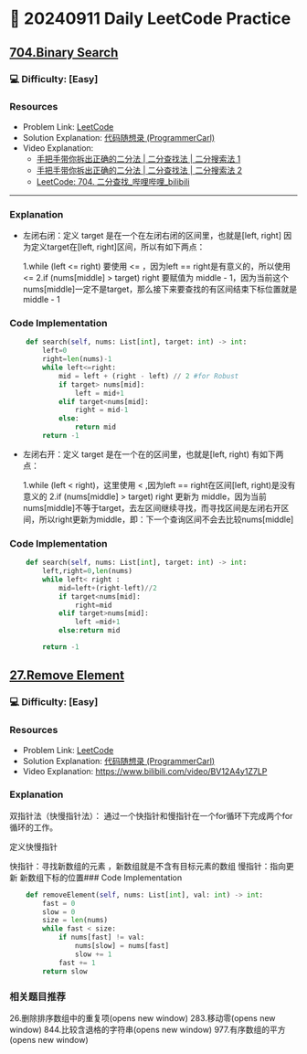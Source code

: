 # :dart: 20240911 Daily LeetCode Practice

## [704.Binary Search](https://leetcode.com/problems/binary-search/)
### :computer: Difficulty: [Easy]

### Resources
- Problem Link: [LeetCode](https://leetcode.com/problems/binary-search/)
- Solution Explanation: [代码随想录 (ProgrammerCarl)](https://programmercarl.com/)
- Video Explanation: 
  - [手把手带你拆出正确的二分法 | 二分查找法 | 二分搜索法 1](https://www.bilibili.com/)
  - [手把手带你拆出正确的二分法 | 二分查找法 | 二分搜索法 2](https://www.bilibili.com/)
  - [LeetCode: 704. 二分查找_哔哩哔哩_bilibili](https://www.bilibili.com/)

---


### Explanation
- 左闭右闭：定义 target 是在一个在左闭右闭的区间里，也就是[left, right] 
  因为定义target在[left, right]区间，所以有如下两点：

  1.while (left <= right) 要使用 <= ，因为left == right是有意义的，所以使用 <=
  2.if (nums[middle] > target) right 要赋值为 middle - 1，因为当前这个nums[middle]一定不是target，那么接下来要查找的有区间结束下标位置就是 middle - 1

### Code Implementation
```python
    def search(self, nums: List[int], target: int) -> int:
        left=0
        right=len(nums)-1
        while left<=right:
            mid = left + (right - left) // 2 #for Robust
            if target> nums[mid]:
                left = mid+1
            elif target<nums[mid]:
                right = mid-1
            else:
                return mid
        return -1
```

- 左闭右开：定义 target 是在一个在的区间里，也就是[left, right) 
有如下两点：

  1.while (left < right)，这里使用 < ,因为left == right在区间[left, right)是没有意义的
  2.if (nums[middle] > target) right 更新为 middle，因为当前nums[middle]不等于target，去左区间继续寻找，而寻找区间是左闭右开区间，所以right更新为middle，即：下一个查询区间不会去比较nums[middle]

### Code Implementation
```python
    def search(self, nums: List[int], target: int) -> int:
        left,right=0,len(nums)
        while left< right :
            mid=left+(right-left)//2
            if target<nums[mid]:
                right=mid
            elif target>nums[mid]:
                left =mid+1
            else:return mid

        return -1

```
## [27.Remove Element](https://leetcode.com/problems/remove-element/description/)
### :computer: Difficulty: [Easy]

### Resources
- Problem Link: [LeetCode]([https://leetcode.com/problems/binary-search/](https://leetcode.cn/problems/remove-element/))
- Solution Explanation: [代码随想录 (ProgrammerCarl)](https://programmercarl.com/0027.%E7%A7%BB%E9%99%A4%E5%85%83%E7%B4%A0.html)
- Video Explanation: https://www.bilibili.com/video/BV12A4y1Z7LP 

### Explanation
双指针法（快慢指针法）： 通过一个快指针和慢指针在一个for循环下完成两个for循环的工作。

定义快慢指针

快指针：寻找新数组的元素 ，新数组就是不含有目标元素的数组
慢指针：指向更新 新数组下标的位置### Code Implementation
```python
    def removeElement(self, nums: List[int], val: int) -> int:
        fast = 0  
        slow = 0 
        size = len(nums)
        while fast < size:  
            if nums[fast] != val:
                nums[slow] = nums[fast]
                slow += 1
            fast += 1
        return slow
```
### 相关题目推荐

26.删除排序数组中的重复项(opens new window)
283.移动零(opens new window)
844.比较含退格的字符串(opens new window)
977.有序数组的平方(opens new window)
